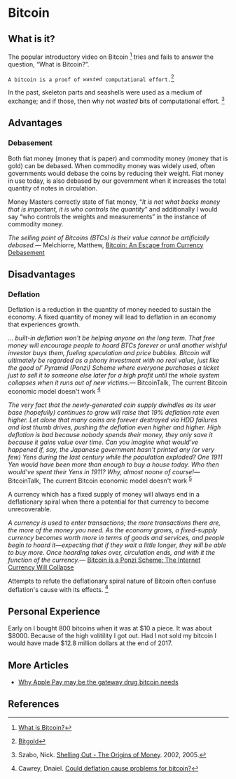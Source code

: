 Bitcoin
=======

What is it?
-----------

The popular introductory video on Bitcoin [^1] tries and fails to answer the question, “What is Bitcoin?”.

`A bitcoin is a proof of `*`wasted`*` computational effort.`[^2]

In the past, skeleton parts and seashells were used as a medium of exchange; and if those, then why not *wasted* bits of computational effort. [^3]

Advantages
----------

### Debasement

Both fiat money (money that is paper) and commodity money (money that is gold) can be debased. When commodity money was widely used, often governments would debase the coins by reducing their weight. Fiat money in use today, is also debased by our government when it increases the total quantity of notes in circulation.

Money Masters correctly state of fiat money, “*It is not what backs money that is important, it is who controls the quantity*” and additionally I would say “who controls the weights and measurements” in the instance of commodity money.

<quote><cite>The selling point of Bitcoins (BTCs) is their value cannot be artificially debased.</cite><span>— <author>Melchiorre, Matthew</author>, <book><a href='http://www.openmarket.org/2013/04/05/bitcoin-an-escape-from-currency-debasement/'>Bitcoin: An Escape from Currency Debasement</a></book></span></quote>

Disadvantages
-------------

### Deflation

Deflation is a reduction in the quantity of money needed to sustain the economy. A fixed quantity of money will lead to deflation in an economy that experiences growth.

<quote><cite>... built-in deflation won't be helping anyone on the long term. That free money will encourage people to <i>hoard BTCs forever</i> or until another wishful investor buys them, <i>fueling speculation and price bubbles</i>. Bitcoin will ultimately be regarded as a phony investment with no real value, just like the good ol' Pyramid (Ponzi) Scheme where everyone purchases a ticket just to sell it to someone else later for a high profit until <i>the whole system collapses when it runs out of new victims</i>.</cite><span>— <author>BitcoinTalk</author>, <book>The current Bitcoin economic model doesn't work <sup><a href="#fn_4">4</a></sup></book></span></quote>

<quote><cite>The very fact that the <i>newly-generated coin supply dwindles as its user base (hopefully) continues to grow will raise that 19% deflation rate even higher</i>. Let alone that many coins are forever destroyed via HDD failures and lost thumb drives, pushing the deflation even higher and higher. <i>High deflation is bad because nobody spends their money, they only save it because it gains value over time</i>. Can you imagine what would've happened if, say, the Japanese government hasn't printed any (or very few) Yens during the last century while the population exploded? One 1911 Yen would have been more than enough to buy a house today. Who then would've spent their Yens in 1911? Why, almost noone of course!</cite><span>— <author>BitcoinTalk</author>, <book>The current Bitcoin economic model doesn't work <sup><a href="#fn_5">5</a></sup></book></span></quote>

A currency which has a fixed supply of money will always end in a deflationary spiral when there a potential for that currency to become unrecoverable.

<quote><cite>A currency is used to enter transactions; the more transactions there are, the more of the money you need. As the economy grows, a fixed-supply currency becomes worth more in terms of goods and services, and people begin to hoard it—expecting that if they wait a little longer, they will be able to buy more. Once hoarding takes over, circulation ends, and with it the function of the currency.</cite><span>— <author><a href='http://www.slate.com/articles/news_and_politics/view_from_chicago/2013/04/bitcoin_is_a_ponzi_scheme_the_internet_currency_will_collapse.html'>Bitcoin is a Ponzi Scheme: The Internet Currency Will Collapse</a></author></span></quote>

Attempts to refute the deflationary spiral nature of Bitcoin often confuse deflation's cause with its effects. [^6]

Personal Experience
-------------------

Early on I bought 800 bitcoins when it was at $10 a piece. It was about $8000. Because of the high volitility I got out. 
Had I not sold my bitcoin I would have made $12.8 million dollars at the end of 2017.

More Articles
-------------

-   [Why Apple Pay may be the gateway drug bitcoin needs](https://gigaom.com/2014/12/02/why-apple-pay-may-be-the-gateway-drug-bitcoin-needs/)

References
----------

<references/>

[^1]: [What is Bitcoin?](http://www.youtube.com/watch?v=Um63OQz3bjo)

[^2]: [Bitgold](http://unenumerated.blogspot.com/2005/12/bit-gold.html)

[^3]: Szabo, Nick. [Shelling Out - The Origins of Money](http://szabo.best.vwh.net/shell.html). 2002, 2005.

[^4]: [The current Bitcoin economic model doesn't work](http://bitcointalk.org/index.php?topic=57.0), May 2012

[^5]: [The current Bitcoin economic model doesn't work](http://bitcointalk.org/index.php?topic=57.0), May 2012

[^6]: Cawrey, Dnaiel. [Could deflation cause problems for bitcoin?](http://www.coindesk.com/deflation-and-bitcoins/)
